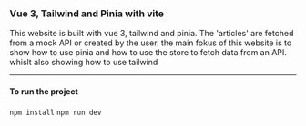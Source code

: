 ### Vue 3, Tailwind and Pinia with vite

This website is built with vue 3, tailwind and pinia. The 'articles' are fetched from a mock API or created by the user. the main fokus of this website is to show how to use pinia and how to use the store to fetch data from an API. whislt also showing how to use tailwind

---

#### To run the project

`npm install`
`npm run dev`

